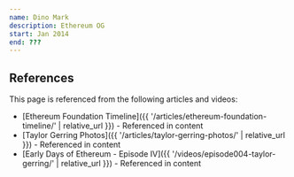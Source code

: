 ```yaml
---
name: Dino Mark
description: Ethereum OG
start: Jan 2014
end: ???
---
```


## References

This page is referenced from the following articles and videos:

- [Ethereum Foundation Timeline]({{ '/articles/ethereum-foundation-timeline/' | relative_url }}) - Referenced in content
- [Taylor Gerring Photos]({{ '/articles/taylor-gerring-photos/' | relative_url }}) - Referenced in content
- [Early Days of Ethereum - Episode IV]({{ '/videos/episode004-taylor-gerring/' | relative_url }}) - Referenced in content